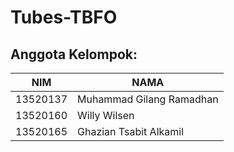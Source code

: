 # Tubes-TBFO



## Anggota Kelompok:
| NIM      | NAMA                     |
|----------|--------------------------|
| 13520137 | Muhammad Gilang Ramadhan | 
| 13520160 | Willy Wilsen             | 
| 13520165 | Ghazian Tsabit Alkamil   |
